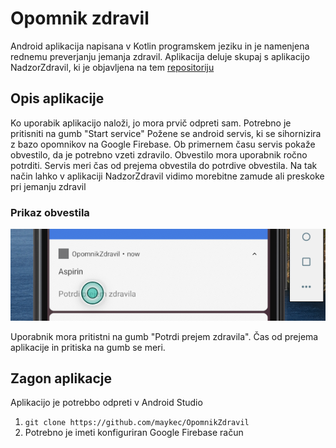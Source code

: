 # Opomnik zdravil 
Android aplikacija napisana v Kotlin programskem jeziku in je namenjena rednemu preverjanju jemanja zdravil. Aplikacija deluje skupaj s aplikacijo NadzorZdravil, ki je objavljena na tem [repositoriju](https://github.com/maykec/NadzorZdravil)

## Opis aplikacije
Ko uporabik aplikacijo naloži, jo mora prvič odpreti sam. Potrebno je pritisniti na gumb "Start service" 
Požene se android servis, ki se sihornizira z bazo opomnikov na Google Firebase. Ob primernem času servis pokaže obvestilo, da je potrebno vzeti zdravilo. Obvestilo mora uporabnik ročno potrditi. Servis meri čas od prejema obvestila do potrdive obvestila. Na tak način lahko v aplikaciji NadzorZdravil vidimo morebitne zamude ali preskoke pri jemanju zdravil


### Prikaz obvestila
![](https://raw.githubusercontent.com/maykec/NadzorZdravil/master/blob/notification.png)

Uporabnik mora pritistni na gumb "Potrdi prejem zdravila". Čas od prejema aplikacije in pritiska na gumb se meri. 


## Zagon aplikacje
Aplikacijo je potrebbo odpreti v Android Studio

1. `git clone https://github.com/maykec/OpomnikZdravil`
2. Potrebno je imeti konfiguriran Google Firebase račun

